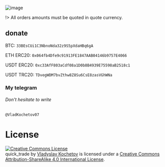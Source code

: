 ![image](https://github.com/VladKochetov007/quick_trade/blob/master/img/logo_with_slogan_v2_fixed.PNG?raw=true)

!> All orders amounts must be quoted in quote currency.

## donate

BTC: ```33BEsCUi1C3NbnoNda32z9S5pXdaHBq6gA```

ETH ERC20: ```0x064fb4Dfe9c91913FE1847AAB04146b9757E4066```

USDT ERC20: ```0xc33AfF803aCdf08a1D0b8B4939E75598aB2518c1```

USDT TRC20: ```TDvegWDM7bvZthw8Z8Su6CsE8zasVGhWNa```

### My telegram

###### Don't hesitate to write

```
@VladKochetov07
```

# License

<a rel="license" href="http://creativecommons.org/licenses/by-sa/4.0/"><img alt="Creative Commons License" style="border-width:0" src="https://i.creativecommons.org/l/by-sa/4.0/88x31.png" /></a><br /><span xmlns:dct="http://purl.org/dc/terms/" property="dct:title">
quick_trade</span>
by <a xmlns:cc="http://creativecommons.org/ns#" href="https://github.com/VladKochetov007" property="cc:attributionName" rel="cc:attributionURL">
Vladyslav Kochetov</a> is licensed under a <a rel="license" href="http://creativecommons.org/licenses/by-sa/4.0/">
Creative Commons Attribution-ShareAlike 4.0 International License</a>.
